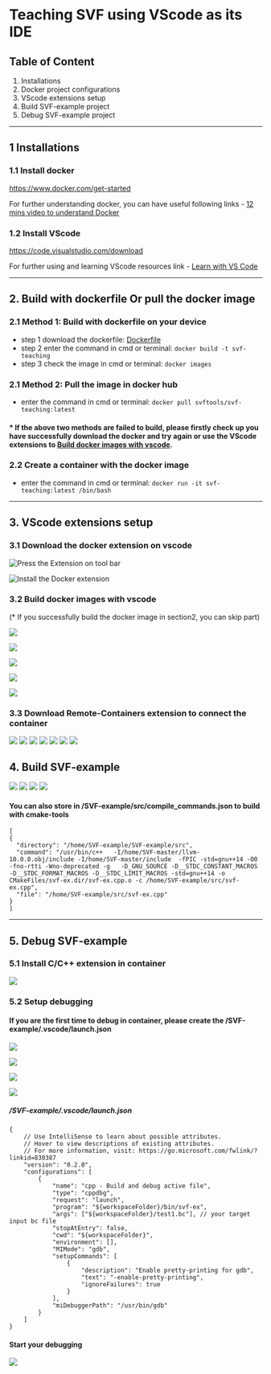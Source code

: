 # Teaching SVF using VScode as its IDE

## Table of Content
1. Installations
1. Docker project configurations
1. VScode extensions setup
1. Build SVF-example project
1. Debug SVF-example project
---


## 1 Installations

### 1.1 Install docker
https://www.docker.com/get-started

For further understanding docker, you can have useful following links - [12 mins video to understand Docker](https://www.youtube.com/watch?v=YFl2mCHdv24)

### 1.2 Install VScode
https://code.visualstudio.com/download

For further using and learning VScode resources link - [Learn with VS Code](https://code.visualstudio.com/learn)

----
## 2. Build with dockerfile Or pull the docker image

### 2.1 Method 1: Build with dockerfile on your device

- step 1 download the dockerfile: [Dockerfile](https://raw.githubusercontent.com/SVF-tools/SVF-Teaching/main/Dockerfile)
- step 2 enter the command in cmd or terminal: `docker build -t svf-teaching`
- step 3 check the image in cmd or terminal: `docker images`
### 2.1 Method 2: Pull the image in docker hub
- enter the command in cmd or terminal: `docker pull svftools/svf-teaching:latest`


#### * If the above two methods are failed to build, please firstly check up you have successfully download the docker and try again or use the VScode extensions to [Build docker images with vscode]().

### 2.2 Create a container with the docker image
- enter the command in cmd or terminal: `docker run -it svf-teaching:latest /bin/bash`
----
## 3. VScode extensions setup
### 3.1 Download the docker extension on vscode

![Press the Extension on tool bar](https://raw.githubusercontent.com/charles32110/svfpic/main/extension1.jpeg)

![Install the Docker extension](https://raw.githubusercontent.com/charles32110/svfpic/main/extension2.jpeg)

### 3.2 Build docker images with vscode
(* If you successfully build the docker image in section2, you can skip part)

![ ](https://raw.githubusercontent.com/charles32110/svfpic/main/dockerbuild.png)


![ ](https://raw.githubusercontent.com/charles32110/svfpic/main/dockerbuild2.jpg)

![ ](https://raw.githubusercontent.com/charles32110/svfpic/main/dockerbuild3.jpg)

![ ](https://raw.githubusercontent.com/charles32110/svfpic/main/dockerbuild4.png)

![](https://raw.githubusercontent.com/charles32110/svfpic/main/dockerbuild5.jpg)

### 3.3 Download Remote-Containers extension to connect the container

![](https://raw.githubusercontent.com/charles32110/svfpic/main/connect1.jpg)
![](https://raw.githubusercontent.com/charles32110/svfpic/main/connect2.png)
![](https://raw.githubusercontent.com/charles32110/svfpic/main/connect3.png)
![](https://raw.githubusercontent.com/charles32110/svfpic/main/connect4.jpg)
![](https://raw.githubusercontent.com/charles32110/svfpic/main/connect5.jpg)
![](https://raw.githubusercontent.com/charles32110/svfpic/main/connect6.png)
![](https://raw.githubusercontent.com/charles32110/svfpic/main/connect7.jpg)


## 4. Build SVF-example
![](https://raw.githubusercontent.com/charles32110/svfpic/main/dockerdb1.jpg)
![](https://raw.githubusercontent.com/charles32110/svfpic/main/dockerdb2.jpg)
![](https://raw.githubusercontent.com/charles32110/svfpic/main/dockerdb3.jpg)
![](https://raw.githubusercontent.com/charles32110/svfpic/main/dockerdb4.jpg)

#### You can also store in /SVF-example/src/compile_commands.json to build with cmake-tools
```
[
{
  "directory": "/home/SVF-example/SVF-example/src",
  "command": "/usr/bin/c++   -I/home/SVF-master/llvm-10.0.0.obj/include -I/home/SVF-master/include  -fPIC -std=gnu++14 -O0 -fno-rtti -Wno-deprecated -g   -D_GNU_SOURCE -D__STDC_CONSTANT_MACROS -D__STDC_FORMAT_MACROS -D__STDC_LIMIT_MACROS -std=gnu++14 -o CMakeFiles/svf-ex.dir/svf-ex.cpp.o -c /home/SVF-example/src/svf-ex.cpp",
  "file": "/home/SVF-example/src/svf-ex.cpp"
}
]
```
---

## 5. Debug SVF-example 

### 5.1 Install C/C++ extension in container

![](https://raw.githubusercontent.com/charles32110/svfpic/main/dockerdb5.png)

### 5.2 Setup debugging 

#### If you are the first time to debug in container, please create the /SVF-example/.vscode/launch.json

![](https://raw.githubusercontent.com/charles32110/svfpic/main/dockerdb6.jpeg)

![](https://raw.githubusercontent.com/charles32110/svfpic/main/dockerdb7.png)

![](https://raw.githubusercontent.com/charles32110/svfpic/main/dockerdb8.png)

![](https://raw.githubusercontent.com/charles32110/svfpic/main/dockerdb9.jpeg)

##### /SVF-example/.vscode/launch.json
```
{
    // Use IntelliSense to learn about possible attributes.
    // Hover to view descriptions of existing attributes.
    // For more information, visit: https://go.microsoft.com/fwlink/?linkid=830387
    "version": "0.2.0",
    "configurations": [
        {
            "name": "cpp - Build and debug active file",
            "type": "cppdbg",
            "request": "launch",
            "program": "${workspaceFolder}/bin/svf-ex",
            "args": ["${workspaceFolder}/test1.bc"], // your target input bc file
            "stopAtEntry": false,
            "cwd": "${workspaceFolder}",
            "environment": [],
            "MIMode": "gdb",
            "setupCommands": [
                {
                    "description": "Enable pretty-printing for gdb",
                    "text": "-enable-pretty-printing",
                    "ignoreFailures": true
                }
            ],
            "miDebuggerPath": "/usr/bin/gdb"
        }
    ]
}

```

#### Start your debugging
![](https://raw.githubusercontent.com/charles32110/svfpic/main/dockerdb10.jpeg)
